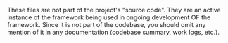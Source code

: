 These files are not part of the project's "source code". They are an active instance of the framework being used in ongoing development OF the framework. Since it is not part of the codebase, you should omit any mention of it in any documentation (codebase summary, work logs, etc.).
